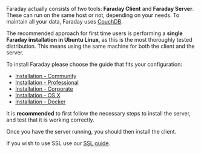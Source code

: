 Faraday actually consists of two tools: **Faraday Client** and **Faraday Server**. These can run on the same host or not, depending on your needs. To maintain all your data, Faraday uses [CouchDB](http://couchdb.apache.org/).

The recommended approach for first time users is performing a **single Faraday installation in Ubuntu Linux**, as this is the most thoroughly tested distribution. This means using the same machine for both the client and the server.

To install Faraday please choose the guide that fits your configuration:
 * [Installation - Community](https://github.com/infobyte/faraday/wiki/installation-community)
 * [Installation - Professional](https://github.com/infobyte/faraday/wiki/installation-pro)
 * [Installation - Corporate](https://github.com/infobyte/faraday/wiki/installation-corp)
 * [Installation - OS X](https://github.com/infobyte/faraday/wiki/Installation-OSX)
 * [Installation - Docker](https://github.com/infobyte/faraday/wiki/installation-docker)

It is **recommended** to first follow the necessary steps to install the server, and test that it is working correctly.

Once you have the server running, you should then install the client.

If you wish to use SSL use our [SSL guide](https://github.com/infobyte/faraday/wiki/SSL).
